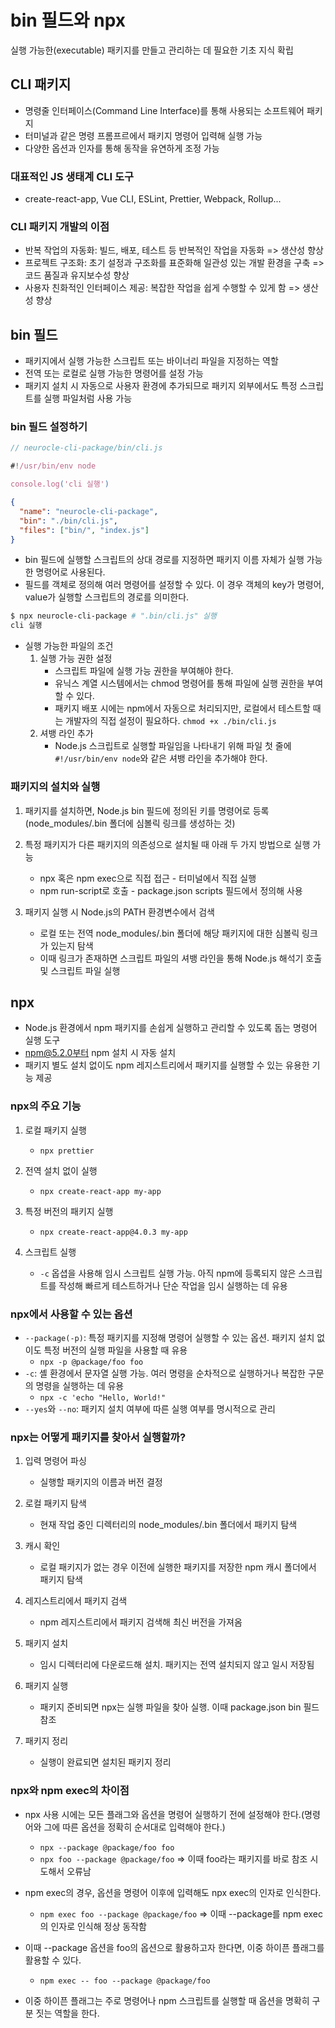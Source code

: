 # bin 필드와 npx

실행 가능한(executable) 패키지를 만들고 관리하는 데 필요한 기초 지식 확립

## CLI 패키지

- 명령줄 인터페이스(Command Line Interface)를 통해 사용되는 소프트웨어 패키지
- 터미널과 같은 명령 프롬프르에서 패키지 명령어 입력해 실행 가능
- 다양한 옵션과 인자를 통해 동작을 유연하게 조정 가능

### 대표적인 JS 생태계 CLI 도구

- create-react-app, Vue CLI, ESLint, Prettier, Webpack, Rollup...

### CLI 패키지 개발의 이점

- 반복 작업의 자동화: 빌드, 배포, 테스트 등 반복적인 작업을 자동화 => 생산성 향상
- 프로젝트 구조화: 초기 설정과 구조화를 표준화해 일관성 있는 개발 환경을 구축 => 코드 품질과 유지보수성 향상
- 사용자 친화적인 인터페이스 제공: 복잡한 작업을 쉽게 수행할 수 있게 함 => 생산성 향상

## bin 필드

- 패키지에서 실행 가능한 스크립트 또는 바이너리 파일을 지정하는 역할
- 전역 또는 로컬로 실행 가능한 명령어를 설정 가능
- 패키지 설치 시 자동으로 사용자 환경에 추가되므로 패키지 외부에서도 특정 스크립트를 실행 파일처럼 사용 가능

### bin 필드 설정하기

```js
// neurocle-cli-package/bin/cli.js

#!/usr/bin/env node

console.log('cli 실행')
```

```json
{
  "name": "neurocle-cli-package",
  "bin": "./bin/cli.js",
  "files": ["bin/", "index.js"]
}
```

- bin 필드에 실행할 스크립트의 상대 경로를 지정하면 패키지 이름 자체가 실행 가능한 명령어로 사용된다.
- 필드를 객체로 정의해 여러 명령어를 설정할 수 있다. 이 경우 객체의 key가 명령어, value가 실행할 스크립트의 경로를 의미한다.

```bash
$ npx neurocle-cli-package # ".bin/cli.js" 실행
cli 실행
```

- 실행 가능한 파일의 조건
  1. 실행 가능 권한 설정
     - 스크립트 파일에 실행 가능 권한을 부여해야 한다.
     - 유닉스 계열 시스템에서는 chmod 명령어를 통해 파일에 실행 권한을 부여할 수 있다.
     - 패키지 배포 시에는 npm에서 자동으로 처리되지만, 로컬에서 테스트할 때는 개발자의 직접 설정이 필요하다.
       `chmod +x ./bin/cli.js`
  2. 셔뱅 라인 추가
     - Node.js 스크립트로 실행할 파일임을 나타내기 위해 파일 첫 줄에 `#!/usr/bin/env node`와 같은 셔뱅 라인을 추가해야 한다.

### 패키지의 설치와 실행

1. 패키지를 설치하면, Node.js bin 필드에 정의된 키를 명령어로 등록(node_modules/.bin 폴더에 심볼릭 링크를 생성하는 것)
2. 특정 패키지가 다른 패키지의 의존성으로 설치될 때 아래 두 가지 방법으로 실행 가능
   - npx 혹은 npm exec으로 직접 접근 - 터미널에서 직접 실행
   - npm run-script로 호출 - package.json scripts 필드에서 정의해 사용
3. 패키지 실행 시 Node.js의 PATH 환경변수에서 검색

   - 로컬 또는 전역 node_modules/.bin 폴더에 해당 패키지에 대한 심볼릭 링크가 있는지 탐색
   - 이때 링크가 존재하면 스크립트 파일의 셔뱅 라인을 통해 Node.js 해석기 호출 및 스크립트 파일 실행

## npx

- Node.js 환경에서 npm 패키지를 손쉽게 실행하고 관리할 수 있도록 돕는 명령어 실행 도구
- npm@5.2.0부터 npm 설치 시 자동 설치
- 패키지 별도 설치 없이도 npm 레지스트리에서 패키지를 실행할 수 있는 유용한 기능 제공

### npx의 주요 기능

1. 로컬 패키지 실행
   - `npx prettier`
2. 전역 설치 없이 실행

   - `npx create-react-app my-app`

3. 특정 버전의 패키지 실행
   - `npx create-react-app@4.0.3 my-app`
4. 스크립트 실행
   - `-c` 옵셥을 사용해 임시 스크립트 실행 가능. 아직 npm에 등록되지 않은 스크립트를 작성해 빠르게 테스트하거나 단순 작업을 임시 실행하는 데 유용

### npx에서 사용할 수 있는 옵션

- `--package(-p)`: 특정 패키지를 지정해 명령어 실행할 수 있는 옵션. 패키지 설치 없이도 특정 버전의 실행 파일을 사용할 때 유용
  - `npx -p @package/foo foo`
- `-c`: 셸 환경에서 문자열 실행 가능. 여러 명령을 순차적으로 실행하거나 복잡한 구문의 명령을 실행하는 데 유용
  - `npx -c 'echo "Hello, World!"`
- `--yes`와 `--no`: 패키지 설치 여부에 따른 실행 여부를 명시적으로 관리

### npx는 어떻게 패키지를 찾아서 실행할까?

1. 입력 명령어 파싱

   - 실행할 패키지의 이름과 버전 결정

2. 로컬 패키지 탐색

   - 현재 작업 중인 디렉터리의 node_modules/.bin 폴더에서 패키지 탐색

3. 캐시 확인

   - 로컬 패키지가 없는 경우 이전에 실행한 패키지를 저장한 npm 캐시 폴더에서 패키지 탐색

4. 레지스트리에서 패키지 검색
   - npm 레지스트리에서 패키지 검색해 최신 버전을 가져옴
5. 패키지 설치
   - 임시 디렉터리에 다운로드해 설치. 패키지는 전역 설치되지 않고 일시 저장됨
6. 패키지 실행
   - 패키지 준비되면 npx는 실행 파일을 찾아 실행. 이때 package.json bin 필드 참조
7. 패키지 정리
   - 실행이 완료되면 설치된 패키지 정리

### npx와 npm exec의 차이점

- npx 사용 시에는 모든 플래그와 옵션을 명령어 실행하기 전에 설정해야 한다.(명령어와 그에 따른 옵션을 정확히 순서대로 입력해야 한다.)

  - `npx --package @package/foo foo`
  - `npx foo --package @package/foo`
    => 이때 foo라는 패키지를 바로 참조 시도해서 오류남

- npm exec의 경우, 옵션을 명령어 이후에 입력해도 npx exec의 인자로 인식한다.

  - `npm exec foo --package @package/foo`
    => 이때 --package를 npm exec의 인자로 인식해 정상 동작함

- 이때 --package 옵션을 foo의 옵션으로 활용하고자 한다면, 이중 하이픈 플래그를 활용할 수 있다.

  - `npm exec -- foo --package @package/foo`

- 이중 하이픈 플래그는 주로 명령어나 npm 스크립트를 실행할 때 옵션을 명확히 구분 짓는 역할을 한다.
